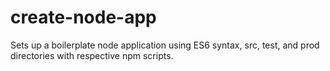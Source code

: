 # create-node-app

Sets up a boilerplate node application using ES6 syntax, src, test, and prod directories with respective npm scripts.
